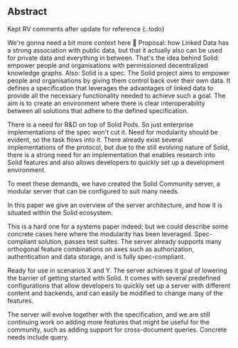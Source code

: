 ## Abstract
Kept RV comments after update for reference
{:.todo}

<!-- Context      -->
<span class="comment" data-author="RV">We're gonna need a bit more context here 🙂 
Proposal: how Linked Data has a strong association with public data, 
but that it actually also can be used for private data and everything in between. 
That's the idea behind Solid: empower people and organisations 
with permissioned decentralized knowledge graphs.</span>
<span class="comment" data-author="RV">Also: Solid is a spec.</span>
The Solid project aims to empower people and organisations
by giving them control back over their own data.
It defines a specification that leverages the advantages of linked data
to provide all the necessary functionality needed to achieve such a goal.
The aim is to create an environment where there is clear interoperability
between all solutions that adhere to the defined specification.
<!-- Need         -->
<span class="comment" data-author="RV">There is a need for R&D on top of Solid Pods.
So just enterprise implementations of the spec won't cut it.
Need for modularity should be evident, so the task flows into it.</span>
There already exist several implementations of the protocol,
but due to the still evolving nature of Solid,
there is a strong need for an implementation that enables research into Solid features
and also allows developers to quickly set up a development environment.
<!-- Task         -->
To meet these demands,
we have created the Solid Community server,
a modular server that can be configured to suit many needs.
<!-- Object       -->
In this paper we give an overview of the server architecture,
and how it is situated within the Solid ecosystem.
<!-- Findings     -->
<span class="comment" data-author="RV">This is a hard one for a systems paper indeed; 
but we could describe some concrete cases here where the modularity has been leveraged.</span>
<span class="comment" data-author="RV">Spec-compliant solution, passes test suites.</span>
The server already supports many orthogonal feature combinations
on axes such as authorization, authentication and data storage,
and is fully spec-compliant.
<!-- Conclusion   -->
<span class="comment" data-author="RV">Ready for use in scenarios X and Y.</span>
The server achieves it goal of lowering the barrier of getting started with Solid.
It comes with several predefined configurations that allow developers
to quickly set up a server with different content and backends,
and can easily be modified to change many of the features.
<!-- Perspectives -->
The server will evolve together with the specification,
and we are still continuing work on adding more features that might be useful for the community,
such as adding support for cross-document queries.
<span class="comment" data-author="RV">Concrete needs include query.</span>
